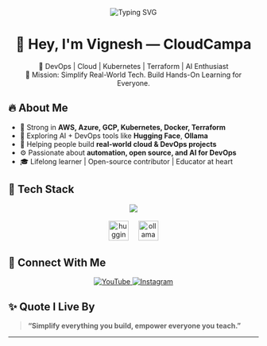 <p align="center">
  <img src="https://readme-typing-svg.herokuapp.com?font=Fira+Code&size=24&pause=1000&color=FF0000&width=700&lines=Welcome+to+Vignesh's+GitHub+Profile!;Empowering+Cloud%2C+DevOps%2C+Kubernetes+Learners!;Let's+Simplify+Tech+Together+🚀" alt="Typing SVG" />
</p>

<h1 align="center">👋 Hey, I'm Vignesh — CloudCampa</h1>

<p align="center">
  🚀 DevOps | Cloud | Kubernetes | Terraform | AI Enthusiast  
  <br>
  🎯 Mission: Simplify Real-World Tech. Build Hands-On Learning for Everyone.
</p>

## 🔥 About Me

- 🧠 Strong in **AWS, Azure, GCP, Kubernetes, Docker, Terraform**
- 🤖 Exploring AI + DevOps tools like **Hugging Face**, **Ollama**
- 🤝 Helping people build **real-world cloud & DevOps projects**
- ⚙️ Passionate about **automation, open source, and AI for DevOps**
- 🎓 Lifelong learner | Open-source contributor | Educator at heart


## 🧰 Tech Stack

<p align="center">
  <img src="https://skillicons.dev/icons?i=aws,azure,gcp,docker,kubernetes,terraform,linux,githubactions,python,java,spring,ansible,prometheus,grafana" />
  <br><br>
  <!-- Hugging Face and Ollama Logos -->
  <img src="https://huggingface.co/front/assets/huggingface_logo-noborder.svg" alt="huggingface" height="40" />
  &nbsp;&nbsp;&nbsp;
  <img src="https://ollama.com/public/ollama-logo.svg" alt="ollama" height="40" />
</p>



## 📡 Connect With Me

<p align="center">
  <a href="https://youtube.com/@cloudcampa">
    <img src="https://img.shields.io/badge/YouTube-CloudCampa-FF0000?style=for-the-badge&logo=youtube&logoColor=white" alt="YouTube" />
  </a>
  <a href="https://www.instagram.com/_cloudcampa_">
    <img src="https://img.shields.io/badge/Instagram-_cloudcampa_-E4405F?style=for-the-badge&logo=instagram&logoColor=white" alt="Instagram" />
  </a>
</p>


## ✨ Quote I Live By

> **“Simplify everything you build, empower everyone you teach.”**

---
